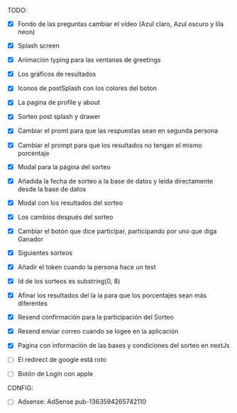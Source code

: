 TODO:

- [x] Fondo de las preguntas cambiar el vídeo (Azul claro, Azul oscuro y lila neon)
- [x] Splash screen
- [x] Animación typing para las ventanas de greetings
- [x] Los gráficos de resultados
- [x] Iconos de postSplash con los colores del boton
- [x] La pagina de profile y about
- [x] Sorteo post splash y drawer
- [x] Cambiar el promt para que las respuestas sean en segunda persona
- [x] Cambiar el prompt para que los resultados no tengan el mismo porcentaje
- [x] Modal para la página del sorteo
- [x] Añadida la fecha de sorteo a la base de datos y leida directamente desde la base de datos
- [x] Modal con los resultados del sorteo
- [x] Los cambios después del sorteo
- [x] Cambiar el botón que dice participar, participando por uno que diga Ganador
- [x] Siguientes sorteos
- [x] Añadir el token cuando la persona hace un test
- [x] Id de los sorteos es substring(0, 8)
- [x] Afinar los resultados del la ia para que los porcentajes sean más diferentes
- [x] Resend confirmación para la participación del Sorteo
- [x] Resend enviar correo cuando se logee en la aplicación
- [x] Pagina con información de las bases y condiciones del sorteo en nextJs
- [ ] El redirect de google está roto
- [ ] Botón de Login con apple




CONFIG:
- [ ] Adsense: AdSense pub-1363594265742110
